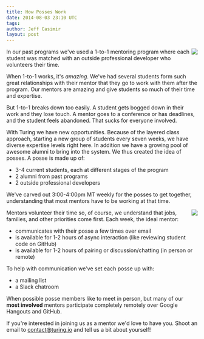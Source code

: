 ```yaml
---
title: How Posses Work
date: 2014-08-03 23:10 UTC
tags:
author: Jeff Casimir
layout: post
---
```


<img src='/images/article_images/posses/photo-1.jpg' style="float:right;"/>

In our past programs we've used a 1-to-1 mentoring program where each student
was matched with an outside professional developer who volunteers their time.

When 1-to-1 works, it's *amazing*. We've had several students form such great
relationships with their mentor that they go to work with them after the
program. Our mentors are amazing and give students so much of their time and
expertise.

But 1-to-1 breaks down too easily. A student gets bogged down in their work and they lose touch. A mentor goes to a conference or has deadlines, and the
student feels abandoned. That sucks for everyone involved.

With Turing we have new opportunities. Because of the layered class approach,
starting a new group of students every seven weeks, we have diverse expertise
levels right here. In addition we have a growing pool of awesome alumni to bring into the system. We thus created the idea of posses. A posse is made up of:

* 3-4 current students, each at different stages of the program
* 2 alumni from past programs
* 2 outside professional developers

We've carved out 3:00-4:00pm MT weekly for the posses to get together, understanding that most mentors have to be working at that time.

<img src='/images/article_images/posses/photo-2.jpg' style="float:right;"/>

Mentors volunteer their time so, of course, we understand that jobs, families, and other priorities come first. Each week, the ideal mentor:

* communicates with their posse a few times over email
* is available for 1-2 hours of async interaction (like reviewing student code on GitHub)
* is available for 1-2 hours of pairing or discussion/chatting (in person or remote)

To help with communication we've set each posse up with:

* a mailing list
* a Slack chatroom

When possible posse members like to meet in person, but many of our **most involved** mentors participate completely remotely over Google Hangouts and GitHub.

If you're interested in joining us as a mentor we'd love to have you. Shoot
an email to <contact@turing.io> and tell us a bit about yourself!
